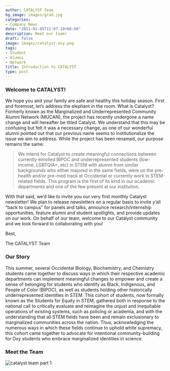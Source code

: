 ```yaml
---
author: CATALYST Team
bg_image: images/grad.jpg
categories:
- Company News
date: "2021-01-05T11:07:10+06:00"
description: Meet our team!
draft: false
image: images/catalyst-oxy.png
tags:
- Student
- Alumni
- Network
title: Introduction to CATALYST
type: post
---
```



### Welcome to CATALYST!
</p>

We hope you and your family are safe and healthy this holiday season. First and foremost, let’s address the elephant in the room. What is Catalyst? Formerly known as the Marginalized and Underrepresented Community Alumni Network (MUCAN), the project has recently undergone a name change and will hereafter be titled Catalyst. We understand that this may be confusing but felt it was a necessary change, as one of our wonderful alumni pointed out that our previous name seems to institutionalize the issue we aim to address. While the project has been renamed, our purpose remains the same:
 </p>

> We intend for Catalyst to create meaningful connections between currently enrolled BIPOC and underrepresented students (low-income, LGBTQIA+, etc) in STEM with alumni from similar backgrounds who either majored in the same fields, were on the pre-health and/or pre-med track at Occidental or currently work in STEM-related fields. This program is the first of its kind in our academic departments and one of the few present at our institution. 

With that said, we’d like to invite you our very first monthly Catalyst newsletter! We plan to release newsletters on a regular basis to invite y’all “back to campus” for panels and talks, announce research/internship opportunities, feature alumni and student spotlights, and provide updates on our work. On behalf of our team, welcome to our Catalyst community and we look forward to collaborating with you!


Best,

The CATALYST Team
</p>

### Our Story
</p>
This summer, several Occidental Biology, Biochemistry, and Chemistry students came together to discuss ways in which their respective academic departments can implement meaningful changes to empower and create a sense of belonging for students who identify as Black, Indigenous, and People of Color (BIPOC), as well as students holding other historically underrepresented identities in STEM. This cohort of students, now formally known as the Students for Equity in STEM, gathered both in response to the national call to critically evaluate and reimagine the unjust and inequitable operations of existing systems, such as policing or academia, and with the understanding that all STEM fields have been and remain exclusionary to marginalized communities across the nation. Thus, acknowledging the numerous ways in which these fields continue to uphold white supremacy, this cohort came together to advocate for intentional community-building for Oxy students who embrace marginalized identities in science.
</p>

### Meet the Team

![catalyst team part 1](/english/catalyst/intro-newsletter_files/catalyst-team-1.png)


</p>